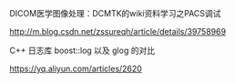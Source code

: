 

DICOM医学图像处理：DCMTK的wiki资料学习之PACS调试

http://m.blog.csdn.net/zssureqh/article/details/39758969


C++ 日志库 boost::log 以及 glog 的对比

https://yq.aliyun.com/articles/2620
